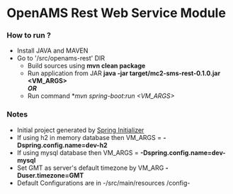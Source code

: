 # OpenAMS Rest Web Service Module

### How to run ?
 - Install JAVA and MAVEN
 -  Go to '/src/openams-rest' DIR
       - Build sources using **mvn clean package**
       - Run application from JAR **java -jar target/mc2-sms-rest-0.1.0.jar <VM_ARGS>**  
         ***OR***
       - Run command **mvn spring-boot:run <VM_ARGS>*

### Notes
 - Initial project generated by [Spring Initializer](https://start.spring.io)
 - If using h2 in memory database then VM_ARGS = **-Dspring.config.name=dev-h2** 
 - If using mysql database then VM_ARGS = **-Dspring.config.name=dev-mysql** 
 - Set GMT as server's default timezone by VM_ARG **-Duser.timezone=GMT**
 - Default Configurations are in -/src/main/resources /config-

